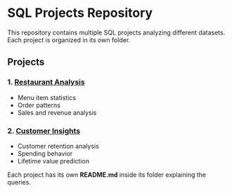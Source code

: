 
# SQL Projects Repository

This repository contains multiple SQL projects analyzing different datasets. Each project is organized in its own folder.

## Projects

### 1. [Restaurant Analysis](restaurant-analysis/)
- Menu item statistics  
- Order patterns  
- Sales and revenue analysis  

### 2. [Customer Insights](customer-insights/)
- Customer retention analysis  
- Spending behavior  
- Lifetime value prediction  

Each project has its own **README.md** inside its folder explaining the queries.
